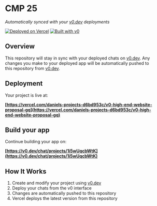 # CMP 25
*Automatically synced with your [v0.dev](https://v0.dev) deployments*

[![Deployed on Vercel](https://img.shields.io/badge/Deployed%20on-Vercel-black?style=for-the-badge&logo=vercel)](https://vercel.com/daniels-projects-d6bd953c/v0-high-end-website-proposal-gq)
[![Built with v0](https://img.shields.io/badge/Built%20with-v0.dev-black?style=for-the-badge)](https://v0.dev/chat/projects/1i5wUqcbWtK)

## Overview

This repository will stay in sync with your deployed chats on [v0.dev](https://v0.dev).
Any changes you make to your deployed app will be automatically pushed to this repository from [v0.dev](https://v0.dev).

## Deployment

Your project is live at:

**[https://vercel.com/daniels-projects-d6bd953c/v0-high-end-website-proposal-gq](https://vercel.com/daniels-projects-d6bd953c/v0-high-end-website-proposal-gq)**

## Build your app

Continue building your app on:

**[https://v0.dev/chat/projects/1i5wUqcbWtK](https://v0.dev/chat/projects/1i5wUqcbWtK)**

## How It Works

1. Create and modify your project using [v0.dev](https://v0.dev)
2. Deploy your chats from the v0 interface
3. Changes are automatically pushed to this repository
4. Vercel deploys the latest version from this repository
